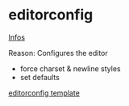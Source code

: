 # editorconfig

[Infos](http://editorconfig.org/)

Reason: Configures the editor

-   force charset & newline styles
-   set defaults

[editorconfig template](https://github.com/namics/frontend-defaults-cli/blob/master/templates/editorconfig/.editorconfig)
